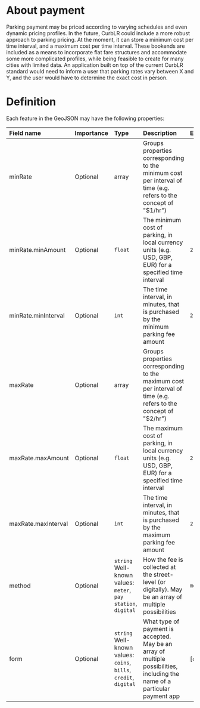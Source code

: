 # About payment
Parking payment may be priced according to varying schedules and even dynamic pricing profiles. In the future, CurbLR could include a more robust approach to parking pricing. At the moment, it can store a minimum cost per time interval, and a maximum cost per time interval. These bookends are included as a means to incorporate flat fare structures and accommodate some more complicated profiles, while being feasible to create for many cities with limited data. An application built on top of the current CurbLR standard would need to inform a user that parking rates vary between X and Y, and the user would have to determine the exact cost in person.

# Definition
Each feature in the GeoJSON may have the following properties:


| Field name | Importance  | Type | Description | Example
| :--- | :--- | :--- | :--- | :--- |
| minRate | Optional | array | Groups properties corresponding to the minimum cost per interval of time (e.g. refers to the concept of "$1/hr") | |
| minRate.minAmount | Optional | `float` | The minimum cost of parking, in local currency units (e.g. USD, GBP, EUR) for a specified time interval | `2.0` |
| minRate.minInterval | Optional | `int` | The time interval, in minutes, that is purchased by the minimum parking fee amount | `2.0` |
| maxRate | Optional | array | Groups properties corresponding to the maximum cost per interval of time (e.g. refers to the concept of "$2/hr") | |
| maxRate.maxAmount | Optional | `float` | The maximum cost of parking, in local currency units (e.g. USD, GBP, EUR) for a specified time interval | `2.0` |
| maxRate.maxInterval | Optional | `int` | The time interval, in minutes, that is purchased by the maximum parking fee amount | `2.0` |
| method | Optional | `string` Well-known values: `meter`, `pay station`, `digital` | How the fee is collected at the street-level (or digitally). May be an array of multiple possibilities | `meter`
| form | Optional | `string` Well-known values: `coins`, `bills`, `credit`, `digital` | What type of payment is accepted. May be an array of multiple possibilities, including the name of a particular payment app | [`coins`,`bills`]
